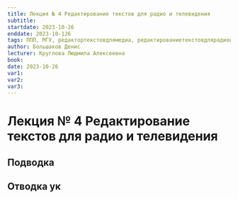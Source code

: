 ```yaml
---
title: Лекция № 4 Редактирование текстов для радио и телевидения
subtitle:
startdate: 2023-10-26
enddate: 2023-10-126
tags: ППП, МГУ, редактортекстовдлямедиа, редактированиетекстовдлярадиоителевидения
author: Большаков Денис
lecturer: Круглова Людмила Алексеевна
book:
date: 2023-10-26
var1:
var2:
var3:
---
```

# Лекция № 4 Редактирование текстов для радио и телевидения

## Подводка
## Отводка ук